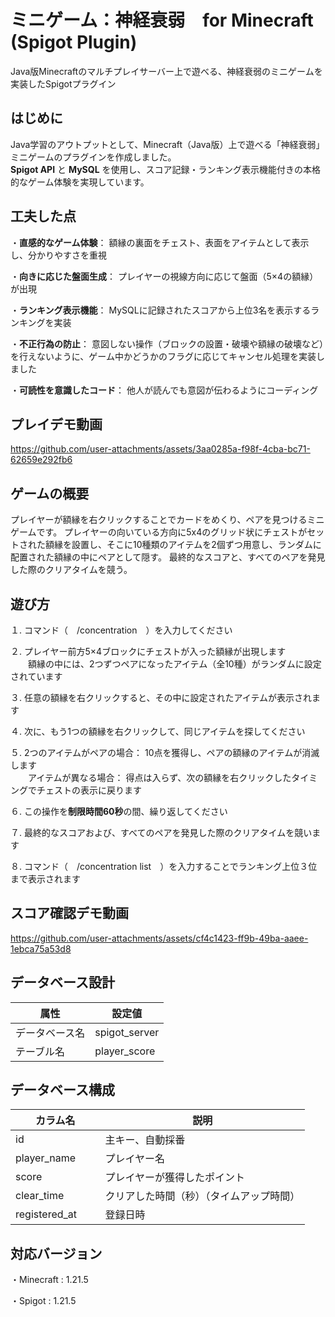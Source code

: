 
# ミニゲーム：神経衰弱　for Minecraft (Spigot Plugin)
  Java版Minecraftのマルチプレイサーバー上で遊べる、神経衰弱のミニゲームを実装したSpigotプラグイン

## はじめに
  Java学習のアウトプットとして、Minecraft（Java版）上で遊べる「神経衰弱」ミニゲームのプラグインを作成しました。<br>
  **Spigot API** と **MySQL** を使用し、スコア記録・ランキング表示機能付きの本格的なゲーム体験を実現しています。

## 工夫した点

  ・**直感的なゲーム体験**： 額縁の裏面をチェスト、表面をアイテムとして表示し、分かりやすさを重視

  ・**向きに応じた盤面生成**： プレイヤーの視線方向に応じて盤面（5×4の額縁）が出現

  ・**ランキング表示機能**： MySQLに記録されたスコアから上位3名を表示するランキングを実装

  ・**不正行為の防止**： 意図しない操作（ブロックの設置・破壊や額縁の破壊など）を行えないように、ゲーム中かどうかのフラグに応じてキャンセル処理を実装しました

  ・**可読性を意識したコード**： 他人が読んでも意図が伝わるようにコーディング

## プレイデモ動画

https://github.com/user-attachments/assets/3aa0285a-f98f-4cba-bc71-62659e292fb6

## ゲームの概要
  プレイヤーが額縁を右クリックすることでカードをめくり、ペアを見つけるミニゲームです。
  プレイヤーの向いている方向に5x4のグリッド状にチェストがセットされた額縁を設置し、そこに10種類のアイテムを2個ずつ用意し、ランダムに配置された額縁の中にペアとして隠す。
  最終的なスコアと、すべてのペアを発見した際のクリアタイムを競う。

## 遊び方

１. コマンド（　/concentration　）を入力してください

２. プレイヤー前方5×4ブロックにチェストが入った額縁が出現します<br>　　額縁の中には、2つずつペアになったアイテム（全10種）がランダムに設定されています

３. 任意の額縁を右クリックすると、その中に設定されたアイテムが表示されます

４. 次に、もう1つの額縁を右クリックして、同じアイテムを探してください

５. 2つのアイテムがペアの場合： 10点を獲得し、ペアの額縁のアイテムが消滅します<br>　　アイテムが異なる場合： 得点は入らず、次の額縁を右クリックしたタイミングでチェストの表示に戻ります

６. この操作を**制限時間60秒**の間、繰り返してください

７. 最終的なスコアおよび、すべてのペアを発見した際のクリアタイムを競います

８. コマンド（　/concentration list　）を入力することでランキング上位３位まで表示されます

## スコア確認デモ動画

https://github.com/user-attachments/assets/cf4c1423-ff9b-49ba-aaee-1ebca75a53d8

## データベース設計
|属性　　　　 |設定値　　　 |
|-----|-----|
| データベース名 | spigot_server |
| テーブル名 | player_score | 

## データベース構成
|カラム名　　　　 |説明　　 |
|-----|-----|
| id | 主キー、自動採番 |
| player_name | プレイヤー名 |
| score | プレイヤーが獲得したポイント|
| clear_time | クリアした時間（秒）（タイムアップ時間） | 
| registered_at | 登録日時 | 

## 対応バージョン

  ・Minecraft : 1.21.5

  ・Spigot : 1.21.5
